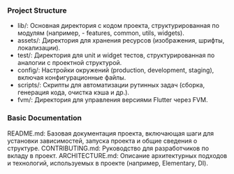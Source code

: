 ### Project Structure
- lib/: Основная директория с кодом проекта, структурированная по модулям (например, - features, common, utils, widgets).
- assets/: Директория для хранения ресурсов (изображения, шрифты, локализации).
- test/: Директория для unit и widget тестов, структурированная по аналогии с проектной структурой.
- config/: Настройки окружений (production, development, staging), включая конфигурационные файлы.
- scripts/: Скрипты для автоматизации рутинных задач (сборка, генерация кода, очистка кэша и др.).
- fvm/: Директория для управления версиями Flutter через FVM.

### Basic Documentation
README.md: Базовая документация проекта, включающая шаги для установки зависимостей, запуска проекта и общие сведения о структуре.
CONTRIBUTING.md: Руководство для разработчиков по вкладу в проект.
ARCHITECTURE.md: Описание архитектурных подходов и технологий, используемых в проекте (например, Elementary, DI).